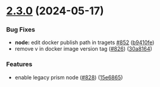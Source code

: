 # [2.3.0](https://github.com/input-output-hk/atala-prism/compare/v2.2.1...v2.3.0) (2024-05-17)


### Bug Fixes

* **node:** edit docker publish path in tragets [#852](https://github.com/input-output-hk/atala-prism/issues/852) ([b9410fe](https://github.com/input-output-hk/atala-prism/commit/b9410fe7c7944b4131cc0ab39bfbae48cc7f298a))
* remove v in docker image version tag ([#826](https://github.com/input-output-hk/atala-prism/issues/826)) ([30a8164](https://github.com/input-output-hk/atala-prism/commit/30a81645fcea9623053d3a72286596dbf45325a0))


### Features

* enable legacy prism node ([#828](https://github.com/input-output-hk/atala-prism/issues/828)) ([15e6865](https://github.com/input-output-hk/atala-prism/commit/15e68657b5779b3d53812051adac2908f4a791c1))
